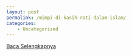 ```yaml
---
layout: post
permalink: /mimpi-di-kasih-roti-dalam-islam/
categories:
    - Uncategorized
---
```


[Baca Selengkapnya](/01)
